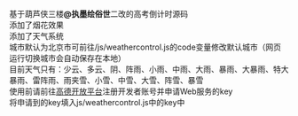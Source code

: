 基于葫芦侠三楼<strong>@执墨绘俗世</strong>二改的高考倒计时源码
<br>添加了烟花效果
<br>添加了天气系统
<br>城市默认为北京市可前往/js/weathercontrol.js的code变量修改默认城市（网页运行切换城市会自动保存在本地）
<br>目前天气只有：少云、多云、阴、阵雨、小雨、中雨、大雨、暴雨、大暴雨、特大暴雨、雷阵雨、雨夹雪、小雪、中雪、大雪、阵雪、暴雪
<br>使用前请前往<a href="https://lbs.amap.com/" target="_blank">高德开放平台</a>注册开发者账号并申请Web服务的key
<br>将申请到的key填入js/weathercontrol.js中的key中
